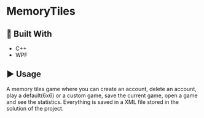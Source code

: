 # MemoryTiles

## 🧰 Built With

* C++
* WPF

## ▶️ Usage

A memory tiles game where you can create an account, delete an account, play a default(6x6) or a custom game, save the current game, open a game and see the statistics. Everything is saved in a XML file stored in the solution of the project.
